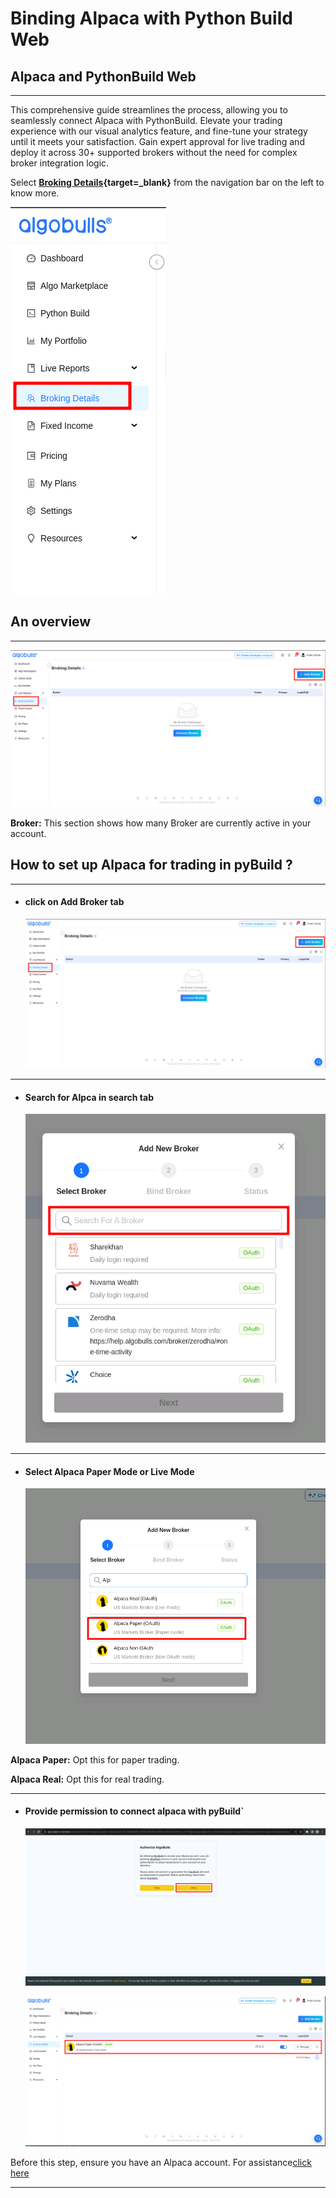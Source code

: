 # Binding Alpaca with Python Build Web

## Alpaca and PythonBuild Web

---

This comprehensive guide streamlines the process, allowing you to seamlessly connect Alpaca with PythonBuild. Elevate your trading experience with our visual analytics feature, and fine-tune your strategy until it meets your satisfaction. Gain expert approval for live trading and deploy it across 30+ supported brokers without the need for complex broker integration logic.

Select **[Broking Details](https://app.algobulls.com/broking?query=e30%3D){target=_blank}** from the navigation bar on the left to know more.

[![pythonbuild](../python_build/imgs_v2/pyBuild_broking_details_side_menu.png "Click to Enlarge or Ctrl+Click to open in a new Tab")](../python_build/imgs_v2/pyBuild_broking_details_side_menu.png)


## An overview

---

[![pythonbuild](../python_build/imgs_v2/pyBuild_broking_details.png "Click to Enlarge or Ctrl+Click to open in a new Tab")](../python_build/imgs_v2/pyBuild_broking_details.png)

**Broker:** This section shows how many Broker are currently active in your account. 

## How to set up Alpaca for trading in pyBuild ?
---

- #### click on Add Broker tab
  [![main page](../python_build/imgs_v2/pyBuild_broking_details.png "Click to Enlarge or Ctrl+Click to open in a new Tab")](../python_build/imgs_v2/pyBuild_broking_details.png)

---
- #### Search for Alpca in search tab
  [![img.png](../python_build/imgs_v2/pyBuild_broking_details_search_bar.png "Click to Enlarge or Ctrl+Click to open in a new Tab")](../python_build/imgs_v2/pyBuild_broking_details_search_bar.png)
---
- #### Select Alpaca Paper Mode or Live Mode
     [![img.png](../python_build/imgs_v2/pyBuild_broking_details_paper_mode.png "Click to Enlarge or Ctrl+Click to open in a new Tab")](../python_build/imgs_v2/pyBuild_broking_details_paper_mode.png)

**Alpaca Paper:** Opt this for paper trading.

**Alpaca Real:** Opt this for real trading.

---
- #### Provide permission to connect alpaca with pyBuild`
    [![img.png](../python_build/imgs_v2/pyBuild_broking_details_aplca_redirects.png "Click to Enlarge or Ctrl+Click to open in a new Tab")](../python_build/imgs_v2/pyBuild_broking_details_aplca_redirects.png)

    [![img.png](../python_build/imgs_v2/pyBuild_broking_details_aplaca_succesfull.png "Click to Enlarge or Ctrl+Click to open in a new Tab")](../python_build/imgs_v2/pyBuild_broking_details_aplaca_succesfull.png)

Before this step, ensure you have an Alpaca account. For assistance[click here](./broker_alpaca_guide.md)

---
